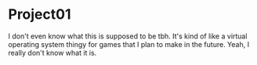 # Project01
I don't even know what this is supposed to be tbh. It's kind of like a virtual operating system thingy for games that I plan to make in the future. Yeah, I really don't know what it is.

